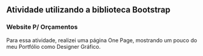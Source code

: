 ## Atividade utilizando a biblioteca Bootstrap

### Website P/ Orçamentos

Para essa atividade, realizei uma página One Page, mostrando um pouco do meu Portfólio como Designer Gráfico.

